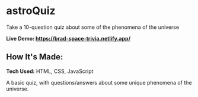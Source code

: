 
# astroQuiz
Take a 10-question quiz about some of the phenomena of the universe

**Live Demo: https://brad-space-trivia.netlify.app/**

## How It's Made:

**Tech Used:** HTML, CSS, JavaScript

A basic quiz, with questions/answers about some unique phenomena of the universe.
